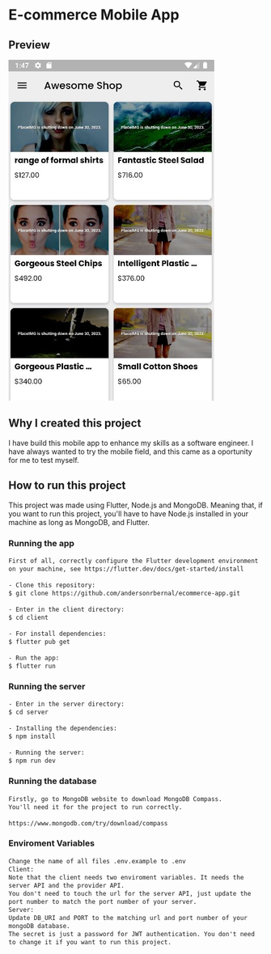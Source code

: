 ﻿# E-commerce Mobile App

## Preview

![preview](./preview_1.JPG)

## Why I created this project

I have build this mobile app to enhance my skills as a software engineer. I have always wanted to try the mobile field, and this came as a oportunity for me to test myself.

## How to run this project

This project was made using Flutter, Node.js and MongoDB.
Meaning that, if you want to run this project, you'll have to have Node.js installed in your machine as long as MongoDB, and Flutter.

### Running the app

```
First of all, correctly configure the Flutter development environment on your machine, see https://flutter.dev/docs/get-started/install

- Clone this repository:
$ git clone https://github.com/andersonrbernal/ecommerce-app.git

- Enter in the client directory:
$ cd client

- For install dependencies:
$ flutter pub get

- Run the app:
$ flutter run
```

### Running the server
```
- Enter in the server directory:
$ cd server

- Installing the dependencies:
$ npm install

- Running the server:
$ npm run dev
```

### Running the database
```
Firstly, go to MongoDB website to download MongoDB Compass.
You'll need it for the project to run correctly. 

https://www.mongodb.com/try/download/compass
```

### Enviroment Variables
```
Change the name of all files .env.example to .env
Client:
Note that the client needs two enviroment variables. It needs the server API and the provider API.
You don't need to touch the url for the server API, just update the port number to match the port number of your server.
Server:
Update DB_URI and PORT to the matching url and port number of your mongoDB database.
The secret is just a password for JWT authentication. You don't need to change it if you want to run this project.
```

